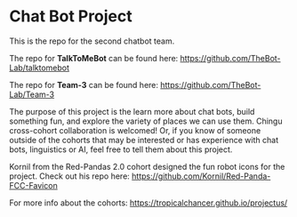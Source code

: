 # Chat Bot Project
This is the repo for the second chatbot team.

The repo for **TalkToMeBot** can be found here: https://github.com/TheBot-Lab/talktomebot

The repo for **Team-3** can be found here: https://github.com/TheBot-Lab/Team-3

The purpose of this project is the learn more about chat bots, build something fun, and explore the variety of places we can use them. Chingu cross-cohort collaboration is welcomed! Or, if you know of someone outside of the cohorts that may be interested or has experience with chat bots, linguistics or AI, feel free to tell them about this project.

Kornil from the Red-Pandas 2.0 cohort designed the fun robot icons for the project. Check out his repo here: https://github.com/Kornil/Red-Panda-FCC-Favicon

For more info about the cohorts: https://tropicalchancer.github.io/projectus/

